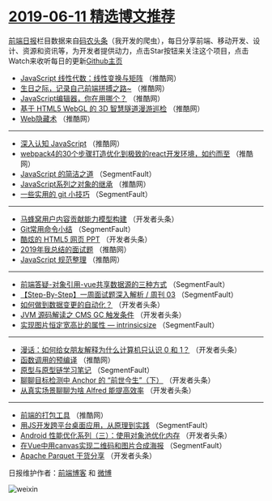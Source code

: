 # [2019-06-11 精选博文推荐](http://hao.caibaojian.com/date/2019/06/11)

[前端日报](http://caibaojian.com/c/news)栏目数据来自[码农头条](http://hao.caibaojian.com/)（我开发的爬虫），每日分享前端、移动开发、设计、资源和资讯等，为开发者提供动力，点击Star按钮来关注这个项目，点击Watch来收听每日的更新[Github主页](https://github.com/kujian/frontendDaily)
* [JavaScript 线性代数：线性变换与矩阵](http://hao.caibaojian.com/114599.html) （推酷网）
* [生日之际，记录自己前端拼搏之路~](http://hao.caibaojian.com/114600.html) （推酷网）
* [JavaScript编辑器，你在用哪个？](http://hao.caibaojian.com/114598.html) （推酷网）
* [基于 HTML5 WebGL 的 3D 智慧隧道漫游巡检](http://hao.caibaojian.com/114601.html) （推酷网）
* [Web隐藏术](http://hao.caibaojian.com/114591.html) （推酷网）

***
* [深入认知 JavaScript](http://hao.caibaojian.com/114586.html) （推酷网）
* [webpack4的30个步骤打造优化到极致的react开发环境，如约而至](http://hao.caibaojian.com/114590.html) （推酷网）
* [JavaScript 的简洁之道](http://hao.caibaojian.com/114527.html) （SegmentFault）
* [JavaScript系列之对象的继承](http://hao.caibaojian.com/114588.html) （推酷网）
* [一些实用的 git 小技巧](http://hao.caibaojian.com/114533.html) （SegmentFault）

***
* [马蜂窝用户内容贡献能力模型构建](http://hao.caibaojian.com/114577.html) （开发者头条）
* [Git常用命令小结](http://hao.caibaojian.com/114536.html) （SegmentFault）
* [酷炫的 HTML5 网页 PPT](http://hao.caibaojian.com/114547.html) （开发者头条）
* [2019年我总结的面试题](http://hao.caibaojian.com/114594.html) （推酷网）
* [JavaScript 规范整理](http://hao.caibaojian.com/114595.html) （推酷网）

***
* [前端答疑-对象引用-vue共享数据源的三种方式](http://hao.caibaojian.com/114538.html) （SegmentFault）
* [【Step-By-Step】一周面试题深入解析 / 周刊 03](http://hao.caibaojian.com/114539.html) （SegmentFault）
* [如何做到数据变更的自动化？](http://hao.caibaojian.com/114571.html) （开发者头条）
* [JVM 源码解读之 CMS GC 触发条件](http://hao.caibaojian.com/114550.html) （开发者头条）
* [实现图片恒定宽高比的属性 — intrinsicsize](http://hao.caibaojian.com/114529.html) （SegmentFault）

***
* [漫话：如何给女朋友解释为什么计算机只认识 0 和 1？](http://hao.caibaojian.com/114561.html) （开发者头条）
* [函数调用的预编译](http://hao.caibaojian.com/114597.html) （推酷网）
* [原型与原型链学习笔记](http://hao.caibaojian.com/114540.html) （SegmentFault）
* [聊聊目标检测中 Anchor 的 “前世今生”（下）](http://hao.caibaojian.com/114572.html) （开发者头条）
* [从真实场景聊聊为啥 Alfred 能提高效率](http://hao.caibaojian.com/114551.html) （开发者头条）

***
* [前端的打包工具](http://hao.caibaojian.com/114587.html) （推酷网）
* [用JS开发跨平台桌面应用，从原理到实践](http://hao.caibaojian.com/114530.html) （SegmentFault）
* [Android 性能优化系列（三）：使用对象池优化内存](http://hao.caibaojian.com/114562.html) （开发者头条）
* [在Vue中用canvas实现二维码和图片合成海报](http://hao.caibaojian.com/114541.html) （SegmentFault）
* [Apache Parquet 干货分享](http://hao.caibaojian.com/114573.html) （开发者头条）

日报维护作者：[前端博客](http://caibaojian.com/) 和 [微博](http://caibaojian.com/go/weibo)

![weixin](https://user-images.githubusercontent.com/3055447/38468989-651132ac-3b80-11e8-8e6b-15122322a9d7.png)